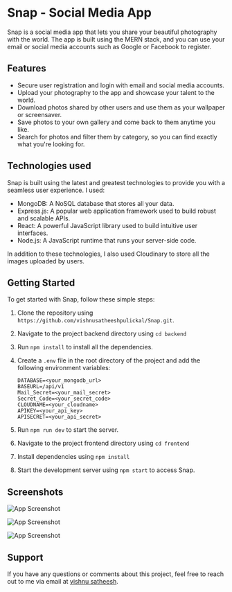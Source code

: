 

# Snap - Social Media App

Snap is a social media app that lets you share your beautiful photography with the world. The app is built using the MERN stack, and you can use your email or social media accounts such as Google or Facebook to register.

## Features

- Secure user registration and login with email and social media accounts.
- Upload your photography to the app and showcase your talent to the world.
- Download photos shared by other users and use them as your wallpaper or screensaver.
- Save photos to your own gallery and come back to them anytime you like.
- Search for photos and filter them by category, so you can find exactly what you're looking for.

## Technologies used

Snap is built using the latest and greatest technologies to provide you with a seamless user experience. I used:

- MongoDB: A NoSQL database that stores all your data.
- Express.js: A popular web application framework used to build robust and scalable APIs.
- React: A powerful JavaScript library used to build intuitive user interfaces.
- Node.js: A JavaScript runtime that runs your server-side code.

In addition to these technologies, I also used Cloudinary to store all the images uploaded by users.

## Getting Started

To get started with Snap, follow these simple steps:

1. Clone the repository using `https://github.com/vishnusatheeshpulickal/Snap.git`.

2. Navigate to the project backend directory using `cd backend`

3. Run `npm install` to install all the dependencies.

4. Create a `.env` file in the root directory of the project and add the following environment variables:

   ```
   DATABASE=<your_mongodb_url>
   BASEURL=/api/v1
   Mail_Secret=<your_mail_secret>
   Secret_Code=<your_secret_code>
   CLOUDNAME=<your_cloudname>
   APIKEY=<your_api_key>
   APISECRET=<your_api_secret>
   ```

5. Run `npm run dev` to start the server.

6. Navigate to the project frontend directory using `cd frontend`

7. Install dependencies using `npm install`

8. Start the development server using `npm start` to access Snap.
## Screenshots

![App Screenshot](https://res.cloudinary.com/vishnusatheesh/image/upload/v1682615012/Snap_2_suawis.png)

![App Screenshot](https://res.cloudinary.com/vishnusatheesh/image/upload/v1682615523/Snap_1_eize1g.png)

![App Screenshot](https://res.cloudinary.com/vishnusatheesh/image/upload/v1682615500/Snap_3_mut7v9.png)
## Support

If you have any questions or comments about this project, feel free to reach out to me via email at [vishnu satheesh](mailto:vishnusatheeshdev@gmail.com).

